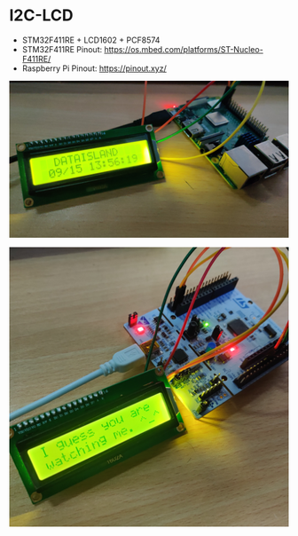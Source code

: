 # I2C-LCD

- STM32F411RE + LCD1602 + PCF8574
- STM32F411RE Pinout: https://os.mbed.com/platforms/ST-Nucleo-F411RE/
- Raspberry Pi Pinout: https://pinout.xyz/

![](img/pi-demo.jpg)

![](img/stm32-demo.jpg)
